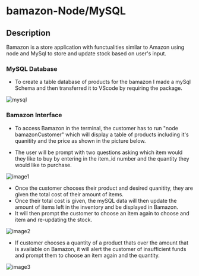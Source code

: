 # bamazon-Node/MySQL


## Description
Bamazon is a store application with functualities similar to Amazon using node 
and MySql to store and update stock based on user's input.

### MySQL Database

* To create a table database of products for the bamazon I made a mySql Schema and then transferred it to VScode by requiring the package.

![mysql](https://user-images.githubusercontent.com/54917461/76154970-41990980-609a-11ea-8cad-19ec988ff3b8.png)

### Bamazon Interface
* To access Bamazon in the terminal, the customer has to run "node bamazonCustomer" which will display
a table of products including it's quanitity and the price as shown in the picture below.

* The user will be prompt with two questions asking which item would they like to buy by entering in the item_id number
and the quantity they would like to purchase.

![image1](https://user-images.githubusercontent.com/54917461/76154974-478eea80-609a-11ea-8f89-b086cc37d7de.png)

* Once the customer chooses their product and desired quanitity, they are given the total cost of their amount of items. 
* Once their total cost is given, the mySQL data will then update the amount of items left in the inventory and be displayed in Bamazon. 
* It will then prompt the customer to choose an item again to choose and item and re-updating the stock.

![image2](https://user-images.githubusercontent.com/54917461/76154973-452c9080-609a-11ea-9429-588452236403.png)

* If customer chooses a quantity of a product thats over the amount that is available on Bamazon, it will alert the customer of insufficient funds and prompt them to choose an item again and the quantity.

![image3](https://user-images.githubusercontent.com/54917461/76154972-42ca3680-609a-11ea-9939-082f8f8ba8df.png)



